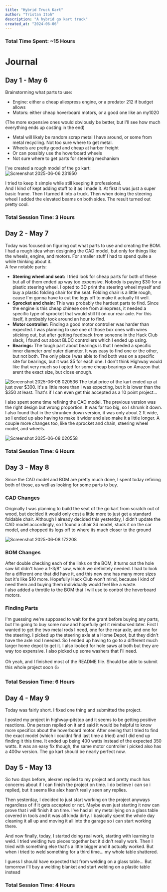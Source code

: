 ```yaml
---
title: "Hybrid Truck Kart"
author: "Tristan Itoh"
description: "A hybrid go kart truck"
created_at: "2024-06-06"
---
```

### Total Time Spent: ~15 Hours
# Journal

## Day 1 - May 6
Brainstorming what parts to use:
- Engine: either a cheap aliexpress engine, or a predator 212 if budget allows
- Motors: either cheap hoverboard motors, or a good one like an my1020

(The more expensive ones would obviously be better, but I'll see how much everything ends up costing in the end)
- Metal will likely be random scrap metal I have around, or some from metal recycling. Not too sure where to get metal.
- Wheels are pretty good and cheap at harbor freight
-   Or can possibly use the hoverboard wheels
- Not sure where to get parts for steering mechanism

I've created a rough model of the go kart:
![Screenshot 2025-06-06 231950](https://github.com/user-attachments/assets/b8c5d948-6094-41f0-a3ba-2d785f448f44)

I tried to keep it simple while still keeping it professional.<br>
And I kind of kept adding stuff to it as I made it. At first it was just a super basic frame. Then I turned it into a truck. Then when doing the steering wheel I added the elevated beams on both sides. The result turned out pretty cool.
### Total Session Time: 3 Hours

## Day 2 - May 7
Today was focused on figuring out what parts to use and creating the BOM. I had a rough idea when designing the CAD model, but only for things like the wheels, engine, and motors. For smaller stuff I had to spend quite a while thinking about it.<br>
A few notable parts:
- **Steering wheel and seat:** I tried look for cheap parts for both of these but all of them ended up way too expensive. Nobody is paying $30 for a plastic steering wheel. I opted to 3D print the steering wheel myself and buy a plastic folding chair for the seat. Folding chair is a little rough, cause I'm gonna have to cut the legs off to make it actually fit well.
- **Sprocket and chain:** This was probably the hardest parts to find. Since the engine is this cheap chinese one from aliexpress, it needed a specific type of sprocket that would still fit on our rear axle. For this itself, it probably took around an hour to find.
- **Motor controller:** Finding a good motor controller was harder than expected. I was planning to use one of those box ones with wires sticking out, but after getting feedback from soneone in the Hack Club slack, I found out about BLDC controllers which I ended up using.
- **Bearings:** The tough part about bearings is that I needed a specific inner diameter *and* outer diameter. It was easy to find one or the other, but not both. The only place I was able to find both was on a specific site for bearings, but it was $5 for each one. I don't think Highway would like that very much so i opted for some cheap bearings on Amazon that arent the exact size, but close enough.

![Screenshot 2025-06-08 020536](https://github.com/user-attachments/assets/69f20624-88ba-47a5-9fd3-6e512be3bc53)
The total price of the kart ended up at just over $300. It's a little more than I was expecting, but it is lower than the $350 at least. That's if I can even get this accepted as a 10 point project...<br>

I also spent some time refining the CAD model. The previous version was the right design but wrong proportion. It was far too big, so I shrunk it down. I also found that in the shrunken down version, it was only about 2 ft wide, so I ended up also having to make it wider and also make it a little longer. A couple more changes too, like the sprocket and chain, steering wheel model, and wheels.

![Screenshot 2025-06-08 020558](https://github.com/user-attachments/assets/c76fcfd8-e9fb-4acb-82a9-d1e142bfe21d)
### Total Session Time: 6 Hours

## Day 3 - May 8
Since the CAD model and BOM are pretty much done, I spent today refining both of those, as well as looking for some parts to buy.<br>
### CAD Changes
Originally I was planning to build the seat of the go kart from scratch out of wood, but decided it would only cost a little more to just get a standard foldable chair. Although I already decided this yesterday, I didn't update the CAD model accordingly, so I found a chair 3d model, stuck it on the car model, and chopped its legs off to where its much closer to the ground

![Screenshot 2025-06-08 172208](https://github.com/user-attachments/assets/b9727a97-d39a-4784-b496-d20df1554489)
### BOM Changes
After double checking each of the links on the BOM, it turns out the hole saw kit didn't have a 1-3/8" saw, which we definitely needed. I had to look for a different one that did have it, and this new one has many more sizes but it's like $10 more. Hopefully Hack Club won't mind, because I kind of need them and buying them individually would feel like a waste.<br>
I also added a throttle to the BOM that I will use to control the hoverboard motors.
### Finding Parts
I'm guessing we're supposed to wait for the grant before buying any parts, but I'm going to buy some now and hopefully get it reimbursed later. First I wanted to get the two metal rods I need, one for the rear axle, and one for the steering. I picked up the steering axle at a Home Depot, but they didn't have the axle rod I needed. So I ended up having to go to a different much larger home depot to get it. I also looked for hole saws at both but they are way too expensive. I also picked up some washers that I'll need.
<br><br>
Oh yeah, and I finished most of the README file. Should be able to submit this whole project soon 👍
### Total Session Time: 6 Hours

## Day 4 - May 9
Today was fairly short. I fixed one thing and submitted the project. <br>

I posted my project in highway-pitstop and it seems to be getting positive reactions. One person replied on it and said it would be helpful to know more specifics about the hoverboard motor. After seeing that I tried to find the exact model (which i couldnt find last time a tried) and I did end up finding it this time. It ended up being 400 watts instead of the expected 350 watts. It was an easy fix though, the same motor controller i picked also has a 400w version. The go kart should be nearly perfect now.

## Day 5 - May 13
So two days before, alexren replied to my project and pretty much has concerns about if I can finish the project on time. I do believe i can so i replied, but it seems like alex hasn't really seen any replies.<br>

Then yesterday, I decided to just start working on the project anyways regardless of if it gets accepted or not. Maybe even just starting it now can prove that i will finish it on time. I've had all my metal lying on a glass table covered in tools and it was all kinda dirty. I basically spent the whole day cleaning it all up and moving it all into the garage so i can start working there.<br>

And now finally, today, I started doing real work, starting with learning to weld. I tried welding two pieces together but it didn't really work. Then I tried with something else that's a little bigger and it actually worked. But when i tried to weld something for a third time... my whole table shattered.<br>

I guess I should have expected that from welding on a glass table... But tomorrow i'll buy a welding blanket and start welding on a plastic table instead
### Total Session TIme: 4 Hours
